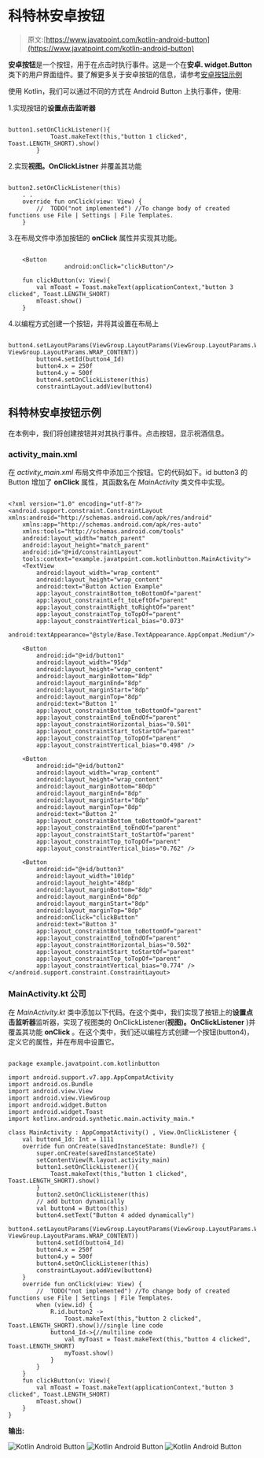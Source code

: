 # 科特林安卓按钮

> 原文:[https://www.javatpoint.com/kotlin-android-button](https://www.javatpoint.com/kotlin-android-button)

**安卓按钮**是一个按钮，用于在点击时执行事件。这是一个在**安卓. widget.Button** 类下的用户界面组件。要了解更多关于安卓按钮的信息，请参考[安卓按钮示例](android-working-with-button)

使用 Kotlin，我们可以通过不同的方式在 Android Button 上执行事件，使用:

1.实现按钮的**设置点击监听器**

```

button1.setOnClickListener(){
            Toast.makeText(this,"button 1 clicked", Toast.LENGTH_SHORT).show()
        }

```

2.实现**视图。OnClickListner** 并覆盖其功能

```

button2.setOnClickListener(this) 
    . .
    override fun onClick(view: View) {
        //  TODO("not implemented") //To change body of created functions use File | Settings | File Templates.
    }

```

3.在布局文件中添加按钮的 **onClick** 属性并实现其功能。

```

    <Button
                android:onClick="clickButton"/>

    fun clickButton(v: View){
        val mToast = Toast.makeText(applicationContext,"button 3 clicked", Toast.LENGTH_SHORT)
        mToast.show()
    }

```

4.以编程方式创建一个按钮，并将其设置在布局上

```

button4.setLayoutParams(ViewGroup.LayoutParams(ViewGroup.LayoutParams.WRAP_CONTENT, ViewGroup.LayoutParams.WRAP_CONTENT))
        button4.setId(button4_Id)
        button4.x = 250f
        button4.y = 500f
        button4.setOnClickListener(this)
        constraintLayout.addView(button4)

```

## 科特林安卓按钮示例

在本例中，我们将创建按钮并对其执行事件。点击按钮，显示祝酒信息。

### activity_main.xml

在 *activity_main.xml* 布局文件中添加三个按钮。它的代码如下。id button3 的 Button 增加了 **onClick** 属性，其函数名在 *MainActivity* 类文件中实现。

```

<?xml version="1.0" encoding="utf-8"?>
<android.support.constraint.ConstraintLayout xmlns:android="http://schemas.android.com/apk/res/android"
    xmlns:app="http://schemas.android.com/apk/res-auto"
    xmlns:tools="http://schemas.android.com/tools"
    android:layout_width="match_parent"
    android:layout_height="match_parent"
    android:id="@+id/constraintLayout"
    tools:context="example.javatpoint.com.kotlinbutton.MainActivity">
    <TextView
        android:layout_width="wrap_content"
        android:layout_height="wrap_content"
        android:text="Button Action Example"
        app:layout_constraintBottom_toBottomOf="parent"
        app:layout_constraintLeft_toLeftOf="parent"
        app:layout_constraintRight_toRightOf="parent"
        app:layout_constraintTop_toTopOf="parent"
        app:layout_constraintVertical_bias="0.073"
        android:textAppearance="@style/Base.TextAppearance.AppCompat.Medium"/>

    <Button
        android:id="@+id/button1"
        android:layout_width="95dp"
        android:layout_height="wrap_content"
        android:layout_marginBottom="8dp"
        android:layout_marginEnd="8dp"
        android:layout_marginStart="8dp"
        android:layout_marginTop="8dp"
        android:text="Button 1"
        app:layout_constraintBottom_toBottomOf="parent"
        app:layout_constraintEnd_toEndOf="parent"
        app:layout_constraintHorizontal_bias="0.501"
        app:layout_constraintStart_toStartOf="parent"
        app:layout_constraintTop_toTopOf="parent"
        app:layout_constraintVertical_bias="0.498" />

    <Button
        android:id="@+id/button2"
        android:layout_width="wrap_content"
        android:layout_height="wrap_content"
        android:layout_marginBottom="80dp"
        android:layout_marginEnd="8dp"
        android:layout_marginStart="8dp"
        android:layout_marginTop="8dp"
        android:text="Button 2"
        app:layout_constraintBottom_toBottomOf="parent"
        app:layout_constraintEnd_toEndOf="parent"
        app:layout_constraintStart_toStartOf="parent"
        app:layout_constraintTop_toTopOf="parent"
        app:layout_constraintVertical_bias="0.762" />

    <Button
        android:id="@+id/button3"
        android:layout_width="101dp"
        android:layout_height="48dp"
        android:layout_marginBottom="8dp"
        android:layout_marginEnd="8dp"
        android:layout_marginStart="8dp"
        android:layout_marginTop="8dp"
        android:onClick="clickButton"
        android:text="Button 3"
        app:layout_constraintBottom_toBottomOf="parent"
        app:layout_constraintEnd_toEndOf="parent"
        app:layout_constraintHorizontal_bias="0.502"
        app:layout_constraintStart_toStartOf="parent"
        app:layout_constraintTop_toTopOf="parent"
        app:layout_constraintVertical_bias="0.774" />
</android.support.constraint.ConstraintLayout>

```

### MainActivity.kt 公司

在 *MainActivity.kt* 类中添加以下代码。在这个类中，我们实现了按钮上的**设置点击监听器**监听器，实现了视图类的 OnClickListener(**视图)。OnClickListener** )并覆盖其功能 **onClick** 。在这个类中，我们还以编程方式创建一个按钮(button4)，定义它的属性，并在布局中设置它。

```

package example.javatpoint.com.kotlinbutton

import android.support.v7.app.AppCompatActivity
import android.os.Bundle
import android.view.View
import android.view.ViewGroup
import android.widget.Button
import android.widget.Toast
import kotlinx.android.synthetic.main.activity_main.*

class MainActivity : AppCompatActivity() , View.OnClickListener {
    val button4_Id: Int = 1111
    override fun onCreate(savedInstanceState: Bundle?) {
        super.onCreate(savedInstanceState)
        setContentView(R.layout.activity_main)
        button1.setOnClickListener(){
            Toast.makeText(this,"button 1 clicked", Toast.LENGTH_SHORT).show()
        }
        button2.setOnClickListener(this)
        // add button dynamically
        val button4 = Button(this)
        button4.setText("Button 4 added dynamically")
        button4.setLayoutParams(ViewGroup.LayoutParams(ViewGroup.LayoutParams.WRAP_CONTENT, ViewGroup.LayoutParams.WRAP_CONTENT))
        button4.setId(button4_Id)
        button4.x = 250f
        button4.y = 500f
        button4.setOnClickListener(this)
        constraintLayout.addView(button4)
    }
    override fun onClick(view: View) {
        //  TODO("not implemented") //To change body of created functions use File | Settings | File Templates.
        when (view.id) {
            R.id.button2 ->
                Toast.makeText(this,"button 2 clicked", Toast.LENGTH_SHORT).show()//single line code
            button4_Id->{//multiline code
                val myToast = Toast.makeText(this,"button 4 clicked", Toast.LENGTH_SHORT)
                myToast.show()
            }
        }
    }
    fun clickButton(v: View){
        val mToast = Toast.makeText(applicationContext,"button 3 clicked", Toast.LENGTH_SHORT)
        mToast.show()
    }
}

```

**输出:**

![Kotlin Android Button](../Images/c8158b803900271fd2f4b5c7c1e6464c.png) ![Kotlin Android Button](../Images/58d0ec575a3f59bd9b2536db7a070aa7.png)
![Kotlin Android Button](../Images/a2d696487c4c77ae2a27f2e51619e178.png)